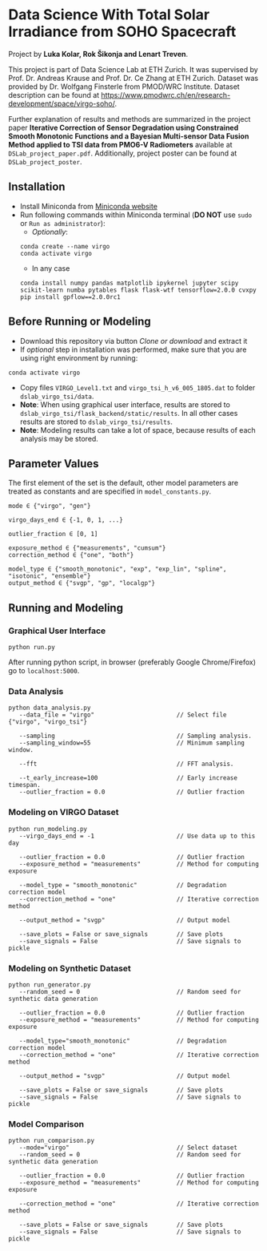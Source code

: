 # Data Science With Total Solar Irradiance from SOHO Spacecraft

Project by **Luka Kolar, Rok Šikonja and Lenart Treven**.

This project is part of Data Science Lab at ETH Zurich. It was supervised by Prof. Dr. Andreas Krause and Prof. Dr. Ce Zhang at ETH Zurich. Dataset was provided by 
Dr. Wolfgang Finsterle from PMOD/WRC Institute. Dataset description can be found at 
https://www.pmodwrc.ch/en/research-development/space/virgo-soho/.

Further explanation of results and methods are summarized in the project paper **Iterative Correction of Sensor 
Degradation using Constrained Smooth Monotonic Functions and a Bayesian Multi-sensor Data Fusion Method applied to 
TSI data from PMO6-V Radiometers** available at ```DSLab_project_paper.pdf```. Additionally, project poster can be found
at ```DSLab_project_poster```.

## Installation
* Install Miniconda from [Miniconda website](https://docs.conda.io/en/latest/miniconda.html)
* Run following commands within Miniconda terminal (**DO NOT** use `sudo` or `Run as administrator`):
    * *Optionally*:
    ```
    conda create --name virgo
    conda activate virgo
    ```
    * In any case
    ```
    conda install numpy pandas matplotlib ipykernel jupyter scipy scikit-learn numba pytables flask flask-wtf tensorflow=2.0.0 cvxpy
    pip install gpflow==2.0.0rc1
    ```
    
## Before Running or Modeling
* Download this repository via button *Clone or download* and extract it
* If *optional* step in installation was performed, make sure that you are using right environment by running:
```
conda activate virgo
```
* Copy files `VIRGO_Level1.txt` and `virgo_tsi_h_v6_005_1805.dat` to folder `dslab_virgo_tsi/data`.
* **Note**: When using graphical user interface, results are stored to `dslab_virgo_tsi/flask_backend/static/results`. In all other cases results are stored to `dslab_virgo_tsi/results`.
* **Note**: Modeling results can take a lot of space, because results of each analysis may be stored.

## Parameter Values
The first element of the set is the default, other model parameters are treated as constants and are specified in `model_constants.py`.
```
mode ∈ {"virgo", "gen"}

virgo_days_end ∈ {-1, 0, 1, ...}                   

outlier_fraction ∈ [0, 1]

exposure_method ∈ {"measurements", "cumsum"}
correction_method ∈ {"one", "both"}

model_type ∈ {"smooth_monotonic", "exp", "exp_lin", "spline", "isotonic", "ensemble"}
output_method ∈ {"svgp", "gp", "localgp"}
````

## Running and Modeling
### Graphical User Interface
```
python run.py
```
After running python script, in browser (preferably Google Chrome/Firefox) go to `localhost:5000`.

### Data Analysis
```
python data_analysis.py
   --data_file = "virgo"                       // Select file {"virgo", "virgo_tsi"}

   --sampling                                  // Sampling analysis.
   --sampling_window=55                        // Minimum sampling window.

   --fft                                       // FFT analysis.

   --t_early_increase=100                      // Early increase timespan.
   --outlier_fraction = 0.0                    // Outlier fraction
```


### Modeling on VIRGO Dataset
```
python run_modeling.py
   --virgo_days_end = -1                       // Use data up to this day

   --outlier_fraction = 0.0                    // Outlier fraction
   --exposure_method = "measurements"          // Method for computing exposure

   --model_type = "smooth_monotonic"           // Degradation correction model
   --correction_method = "one"                 // Iterative correction method

   --output_method = "svgp"                    // Output model

   --save_plots = False or save_signals        // Save plots
   --save_signals = False                      // Save signals to pickle
```

### Modeling on Synthetic Dataset
```
python run_generator.py
   --random_seed = 0                           // Random seed for synthetic data generation

   --outlier_fraction = 0.0                    // Outlier fraction
   --exposure_method = "measurements"          // Method for computing exposure

   --model_type="smooth_monotonic"             // Degradation correction model
   --correction_method = "one"                 // Iterative correction method

   --output_method = "svgp"                    // Output model

   --save_plots = False or save_signals        // Save plots
   --save_signals = False                      // Save signals to pickle
```

### Model Comparison
```
python run_comparison.py
   --mode="virgo"                              // Select dataset
   --random_seed = 0                           // Random seed for synthetic data generation

   --outlier_fraction = 0.0                    // Outlier fraction
   --exposure_method = "measurements"          // Method for computing exposure

   --correction_method = "one"                 // Iterative correction method

   --save_plots = False or save_signals        // Save plots
   --save_signals = False                      // Save signals to pickle
```
